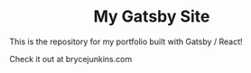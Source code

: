 <h1 align="center">
  My Gatsby Site
</h1>

This is the repository for my portfolio built with Gatsby / React!

Check it out at brycejunkins.com
